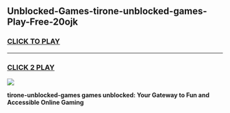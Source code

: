 
## Unblocked-Games-tirone-unblocked-games-Play-Free-20ojk
<h3>
<a href="https://premium76.site?title=tirone-unblocked-games&ref=22A">CLICK TO PLAY</a></h3>
<hr>

<h3>
<a href="https://premium76.site?title=tirone-unblocked-games&ref=22A">CLICK 2 PLAY</a>
  
</h3>

<a href="https://premium76.site?title=tirone-unblocked-games&ref=22A"><img src="https://clearcache.store/games.png"></a>


**tirone-unblocked-games games unblocked: Your Gateway to Fun and Accessible Online Gaming**
